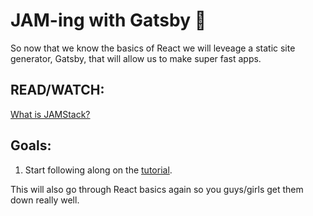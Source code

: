 # JAM-ing with Gatsby 🎸

So now that we know the basics of React we will leveage a static site generator, Gatsby, that will allow us to make super fast apps.

## READ/WATCH:

[What is JAMStack?](https://www.youtube.com/watch?v=Y8PXMbr0Kqo&t=706s)

## Goals:

1. Start following along on the [tutorial](https://www.gatsbyjs.org/tutorial/).

This will also go through React basics again so you guys/girls get them down really well.

